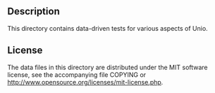 Description
------------

This directory contains data-driven tests for various aspects of Unio.

License
--------

The data files in this directory are distributed under the MIT software
license, see the accompanying file COPYING or
http://www.opensource.org/licenses/mit-license.php.

